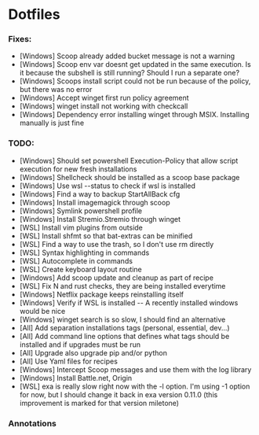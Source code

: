 # Dotfiles

### Fixes:
- [Windows] Scoop already added bucket message is not a warning
- [Windows] Scoop env var doesnt get updated in the same execution. Is it because the subshell is still running? Should I run a separate one?
- [Windows] Scoops install script could not be run because of the policy, but there was no error
- [Windows] Accept winget first run policy agreement
- [Windows] winget install not working with checkcall
- [Windows] Dependency error installing winget through MSIX. Installing manually is just fine

### TODO:

- [Windows] Should set powershell Execution-Policy that allow script execution for new fresh installations
- [Windows] Shellcheck should be installed as a scoop base package
- [Windows] Use wsl --status to check if wsl is installed
- [Windows] Find a way to backup StartAllBack cfg
- [Windows] Install imagemagick through scoop
- [Windows] Symlink powershell profile
- [Windows] Install Stremio.Stremio through winget
- [WSL] Install vim plugins from outside
- [WSL] Install shfmt so that bat-extras can be minified
- [WSL] Find a way to use the trash, so I don't use rm directly
- [WSL] Syntax highlighting in commands
- [WSL] Autocomplete in commands
- [WSL] Create keyboard layout routine
- [Windows] Add scoop update and cleanup as part of recipe
- [WSL] Fix N and rust checks, they are being installed everytime
- [Windows] Netflix package keeps reinstalling itself
- [Windows] Verify if WSL is installed -- A recently installed windows would be nice
- [Windows] winget search is so slow, I should find an alternative
- [All] Add separation installations tags (personal, essential, dev...)
- [All] Add command line options that defines what tags should be installed and if upgrades must be run
- [All] Upgrade also upgrade pip and/or python
- [All] Use Yaml files for recipes 
- [Windows] Intercept Scoop messages and use them with the log library
- [Windows] Install Battle.net, Origin
- [WSL] exa is really slow right now with the -l option. I'm using -1 option for now, but I should change it back in exa version 0.11.0 (this improvement is marked for that version miletone)

### Annotations
